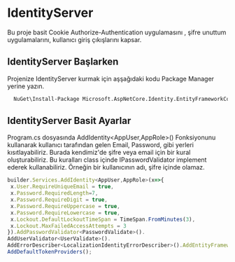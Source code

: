 
# IdentityServer

Bu proje basit Cookie Authorize-Authentication uygulamasını , şifre unuttum uygulamalarını, kullanıcı giriş çıkışlarını kapsar.

## IdentityServer Başlarken

Projenize IdentityServer kurmak için aşşağıdaki kodu Package Manager yerine yazın. 

```bash
  NuGet\Install-Package Microsoft.AspNetCore.Identity.EntityFrameworkCore -Version 7.0.5

```

  
## IdentityServer Basit Ayarlar

 Program.cs dosyasında AddIdentity<AppUser,AppRole>() Fonksiyonunu kullanarak
 kullanıcı tarafından gelen Email, Password, gibi yerleri kısıtlayabiliriz.
 Burada kendimiz'de şifre veya email için bir kural oluşturabiliriz. Bu kuralları class içinde IPasswordValidator<AppUser> implement ederek kullanabiliriz.
 Örneğin bir kullanıcının adı, şifre içinde olamaz.
  

```javascript
builder.Services.AddIdentity<AppUser,AppRole>(x=>{
 x.User.RequireUniqueEmail = true,
 x.Password.RequiredLength=7,
 x.Password.RequireDigit = true,
 x.Password.RequireUppercase = true,
 x.Password.RequireLowercase = true,    
 x.Lockout.DefaultLockoutTimeSpan = TimeSpan.FromMinutes(3),
 x.Lockout.MaxFailedAccessAttempts = 3
}).AddPasswordValidator<PasswordValidate>().
AddUserValidator<UserValidate>().
AddErrorDescriber<LocalizationIdentityErrorDescriber>().AddEntityFrameworkStores<AppDbContext>().
AddDefaultTokenProviders();


```






  
